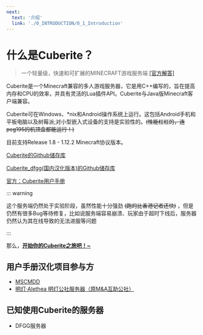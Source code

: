 ```yaml
---
next:
  text: '介绍'
  link: './0_INTRODUCTION/0_1_Introduction'
---
```

# 什么是Cuberite？

>一个轻量级，快速和可扩展的MINECRAFT游戏服务端
[[官方解答]](0_INTRODUCTION/0_2_What_is_Cuberite.md)

Cuberite是一个Minecraft兼容的多人游戏服务器，它是用C++编写的，旨在提高内存和CPU的效率，并具有灵活的Lua插件API。Cuberite与Java版Minecraft客户端兼容。

Cuberite可在Windows、*nix和Android操作系统上运行。这包括Android手机和平板电脑以及树莓派;对小型嵌入式设备的支持是实验性的。~~(性能杠杠的，连peg195的机顶盒都能运行！)~~

目前支持Release 1.8 - 1.12.2 Minecraft协议版本。

[Cuberite的Github储存库](https://github.com/cuberite/cuberite/)

[Cuberite_dfgg(国内汉化版本)的Github储存库](https://gitee.com/dfggmc/cuberite_dfgg)

[官方：Cuberite用户手册](https://github.com/cuberite/users-manual)

::: warning

这个服务端仍然处于实验阶段，虽然性能十分强劲 ~~(跑的比香港记者还快)~~ ，但是仍然有很多Bug等待修复，比如说服务端容易崩溃、玩家由于超时下线后，服务器仍然认为其在线导致的无法进服等问题

:::

那么，[**开始你的Cuberite之旅吧！~**](0_INTRODUCTION/0_1_Introduction.md)

## 用户手册汉化项目参与方

- [MSCMDD](https://github.com/MSCMDD/)
- [明灯·Alethea 明灯公社服务器（原M&A互助公社）](https://mc.mscaome.top/)

## 已知使用Cuberite的服务器

- DFGG服务器
